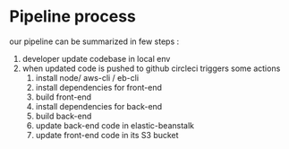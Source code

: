 # Pipeline process

our pipeline can be summarized in few steps :

1. developer update codebase in local env
2. when updated code is pushed to github circleci triggers some actions
   1. install node/ aws-cli / eb-cli
   2. install dependencies for front-end
   3. build front-end
   4. install dependencies for back-end
   5. build back-end
   6. update back-end code in elastic-beanstalk
   7. update front-end code in its S3 bucket